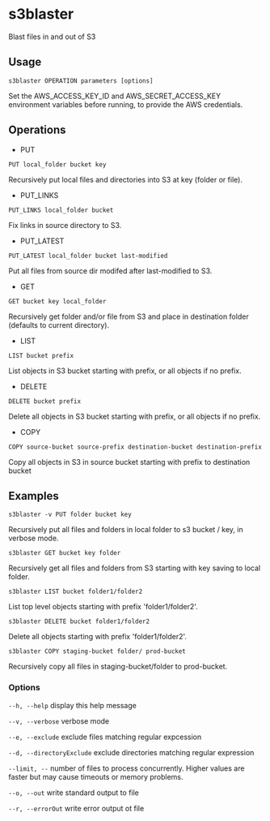 # s3blaster

Blast files in and out of S3

## Usage

```s3blaster OPERATION parameters [options]```

Set the AWS_ACCESS_KEY_ID and AWS_SECRET_ACCESS_KEY environment variables
before running, to provide the AWS credentials.

## Operations


* PUT

```PUT local_folder bucket key```

Recursively put local files and directories into S3 at key (folder or file).


* PUT_LINKS

```PUT_LINKS local_folder bucket ```

Fix links in source directory to S3.


* PUT_LATEST

```PUT_LATEST local_folder bucket last-modified ```

Put all files from source dir modifed after last-modified to S3.


* GET

```GET bucket key local_folder```

Recursively get folder and/or file from S3 and place in destination folder (defaults to current directory).


* LIST

```LIST bucket prefix```

List objects in S3 bucket starting with prefix, or all objects if no prefix.


* DELETE

```DELETE bucket prefix```

Delete all objects in S3 bucket starting with prefix, or all objects if no prefix.


* COPY

```COPY source-bucket source-prefix destination-bucket destination-prefix```

Copy all objects in S3 in source bucket starting with prefix to destination bucket


## Examples

```s3blaster -v PUT folder bucket key```

Recursively put all files and folders in local folder to s3 bucket / key, in verbose mode.

```s3blaster GET bucket key folder```

Recursively get all files and folders from S3 starting with key saving to local folder.

```s3blaster LIST bucket folder1/folder2```

List top level objects starting with prefix 'folder1/folder2'.

```s3blaster DELETE bucket folder1/folder2```

Delete all objects starting with prefix 'folder1/folder2'.

```s3blaster COPY staging-bucket folder/ prod-bucket```

Recursively copy all files in staging-bucket/folder to prod-bucket.


### Options

```--h, --help```
display this help message

```--v, --verbose```
verbose mode

```--e, --exclude```
exclude files matching regular expcession

```--d, --directoryExclude```
exclude directories matching regular expression

```--limit, --```
number of files to process concurrently. Higher values are faster but may cause timeouts or memory problems.

```--o, --out```
write standard output to file

```--r, --errorOut```
write error output ot file

